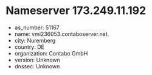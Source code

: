 # Nameserver 173.249.11.192

* as_number: 51167
* name: vmi236053.contaboserver.net.
* city: Nuremberg
* country: DE
* organization: Contabo GmbH
* version: Unknown
* dnssec: Unknown
